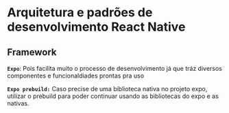 # Arquitetura e padrões de desenvolvimento React Native

## Framework 
**`Expo`**: Pois facilita muito o processo de desenvolvimento já que tráz diversos componentes e funcionaldiades prontas pra uso

**`Expo prebuild:`** Caso precise de uma biblioteca nativa no projeto expo, utilizar o prebuild para poder continuar usando as bibliotecas do expo e as nativas.